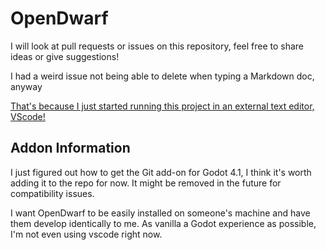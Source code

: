 # OpenDwarf

I will look at pull requests or issues on this repository, feel free to share ideas or give suggestions!


I had a weird issue not being able to delete when typing a Markdown doc, anyway

[That's because I just started running this project in an external text editor, VScode!](https://www.showwcase.com/show/34429/effortless-scripting-in-godot-4-with-visual-studio-code-a-step-by-step-guide)

## Addon Information

I just figured out how to get the Git add-on for Godot 4.1, I think it's worth adding it to the repo for now. It might be removed in the future for compatibility issues.

I want OpenDwarf to be easily installed on someone's machine and have them develop
identically to me. As vanilla a Godot experience as possible, I'm not even using vscode right now.
